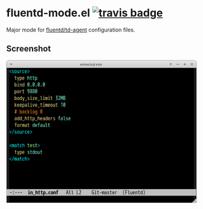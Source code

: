 # fluentd-mode.el [![travis badge][travis-badge]][travis-link]

Major mode for [fluentd/td-agent](http://www.fluentd.org/)
configuration files.


## Screenshot

![fluentd-mode](image/fluentd-mode.png)

[travis-badge]: https://travis-ci.org/syohex/emacs-fluentd-mode.svg
[travis-link]: https://travis-ci.org/syohex/emacs-fluentd-mode
